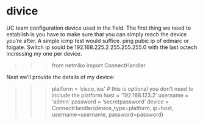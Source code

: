 # divice
UC team configuration device used in the field.
The first thing we need to establish is you have to make sure that you can simply reach the device you’re after. A simple icmp test would suffice.
ping pubic ip of edmarc or foigate.
Switch ip sould be 192.168.225.2 255.255.255.0 with the last octech incressing my one per device.


>>> from netmiko import ConnectHandler

Next we’ll provide the details of my device:

>>> platform = ‘cisco_ios’ # this is optional you don’t need to include the platform
>>> host = ‘192.168.123.2’
>>> username = ‘admin’
>>> password = ‘secretpassword’
>>> device = ConnectHandler(device_type=platform, ip=host, username=username, password=password)
